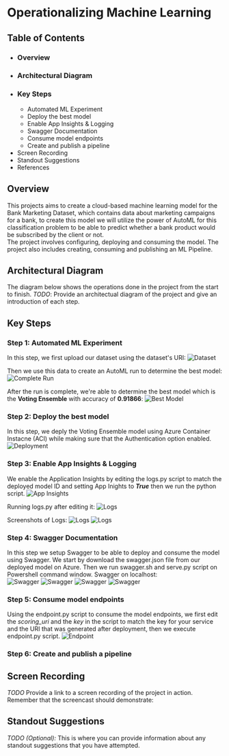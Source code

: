 # Operationalizing Machine Learning

## Table of Contents
* ### Overview
* ### Architectural Diagram
* ### Key Steps
     * Automated ML Experiment 
     * Deploy the best model
     * Enable App Insights & Logging
     * Swagger Documentation
     * Consume model endpoints
     * Create and publish a pipeline
* Screen Recording
* Standout Suggestions
* References

## Overview
This projects aims to create a cloud-based machine learning model for the Bank Marketing Dataset, which contains data about marketing campaigns for a bank, to create this model we will utilize the power of AutoML for this classification problem to be able to predict whether a bank product would be subscribed by the client or not.  
The project involves configuring, deploying and consuming the model.
The project also includes creating, consuming and publishing an ML Pipeline.

## Architectural Diagram
The diagram below shows the operations done in the project from the start to finish.
*TODO*: Provide an architectual diagram of the project and give an introduction of each step. 

## Key Steps

### Step 1: Automated ML Experiment
In this step, we first upload our dataset using the dataset's URI:
![Dataset](https://github.com/dinaabdulrasoul/Operationalizing-Machine-Learning/blob/main/screenshots/Registered%20data%20sets.PNG)  

Then we use this data to create an AutoML run to determine the best model:
![Complete Run](https://github.com/dinaabdulrasoul/Operationalizing-Machine-Learning/blob/main/screenshots/complete%20run.PNG)  

After the run is complete, we're able to determine the best model which is the **Voting Ensemble** with accuracy of **0.91866**:
![Best Model](https://github.com/dinaabdulrasoul/Operationalizing-Machine-Learning/blob/main/screenshots/best%20model.PNG)  

### Step 2: Deploy the best model
In this step, we deply the Voting Ensemble model using Azure Container Instacne (ACI) while making sure that the Authentication option enabled.
![Deployment](https://github.com/dinaabdulrasoul/Operationalizing-Machine-Learning/blob/main/screenshots/deploy.png)  


### Step 3: Enable App Insights & Logging
We enable the Application Insights by editing the logs.py script to match the deployed model ID and setting App Inights to ***True*** then we run the python script.
![App Insights](https://github.com/dinaabdulrasoul/Operationalizing-Machine-Learning/blob/main/screenshots/App%20insights%20enabled.PNG)  

Running logs.py after editing it:
![Logs](https://github.com/dinaabdulrasoul/Operationalizing-Machine-Learning/blob/main/screenshots/enabling%20logs.PNG) 

Screenshots of Logs:
![Logs](https://github.com/dinaabdulrasoul/Operationalizing-Machine-Learning/blob/main/screenshots/logs1.PNG) 
![Logs](https://github.com/dinaabdulrasoul/Operationalizing-Machine-Learning/blob/main/screenshots/logs2.PNG) 

### Step 4: Swagger Documentation
In this step we setup Swagger to be able to deploy and consume the model using Swagger.
We start by download the swagger.json file from our deployed model on Azure. Then we run swagger.sh and serve.py script on Powershell command window.
Swagger on localhost:  
![Swagger](https://github.com/dinaabdulrasoul/Operationalizing-Machine-Learning/blob/main/screenshots/swagger%20methods.PNG) 
![Swagger](https://github.com/dinaabdulrasoul/Operationalizing-Machine-Learning/blob/main/screenshots/swagger%20screenshots%202.PNG) 
![Swagger](https://github.com/dinaabdulrasoul/Operationalizing-Machine-Learning/blob/main/screenshots/instance%20interaction%202.PNG) 
![Swagger](https://github.com/dinaabdulrasoul/Operationalizing-Machine-Learning/blob/main/screenshots/swagger%20screenshots.PNG) 

### Step 5: Consume model endpoints  
Using the endpoint.py script to consume the model endpoints, we first edit the *scoring_uri* and the *key* in the script to match the key for your service and the URI that was generated after deployment, then we execute endpoint.py script.
![Endpoint](https://github.com/dinaabdulrasoul/Operationalizing-Machine-Learning/blob/main/screenshots/endpoint.png) 

### Step 6: Create and publish a pipeline

## Screen Recording
*TODO* Provide a link to a screen recording of the project in action. Remember that the screencast should demonstrate:

## Standout Suggestions
*TODO (Optional):* This is where you can provide information about any standout suggestions that you have attempted.
